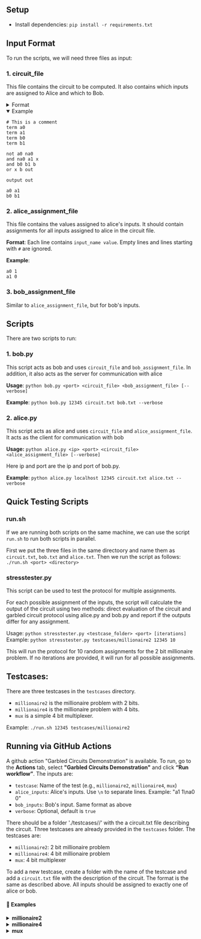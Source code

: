 ## Setup
-  Install dependencies:
``pip install -r requirements.txt``

## Input Format


To run the scripts, we will need three files as input:

### 1.  circuit_file

This file contains the circuit to be computed. It also contains which inputs are assigned to Alice and which to Bob.

<details>

<summary>Format</summary>

- The file starts with a description of the circuit
    - Each line contains a gate or a terminal (A terminal simply means a input)
    - terminals are represented as `term <name>`.
    - gates are represented as 
       - binary gates: `<gate_type> <input1> <input2> <identifier>` 
       - unary gates: `<gate_type> <input> <identifier>`
       - `identifier` is an identifier for the gate used for later inputs
       - each `<input>` should be a previusly defined terminal or gate 
- The gate description ends with a line describing the output in the format `output <identifier>`
   - `identifier` is the identifier of the gate that produces the output and must be previously defined.
- Finally, the file ends with two lines:
   - `a1 a2 ... an` where `a0`, `a1`, `a2` are the identifiers of the inputs assigned to alice
   - `b1 b2 ... bm` where `b0`, `b1`, `b2` are the identifiers of the inputs assigned to bob
- Empty lines and lines starting with `#` are ignored. So, we can add comments to the file using `#`
- Allowed gates are and, or, not.

</details>

<details open>
<summary>Example</summary>

  ```
  # This is a comment
  term a0
  term a1
  term b0
  term b1
    
  not a0 na0
  and na0 a1 x
  and b0 b1 b
  or x b out
    
  output out
    
  a0 a1
  b0 b1
  ```

</details>


### 2. alice_assignment_file

This file contains the values assigned to alice's inputs. It should contain assignments for all inputs assigned to alice in the circuit file.

**Format**: Each line contains `input_name value`. Empty lines and lines starting with `#` are ignored.

**Example**:

```
a0 1
a1 0
```
  
### 3. bob_assignment_file
Similar to `alice_assignment_file`, but for bob's inputs. 
## Scripts
There are two scripts to run:
### 1. **bob.py**
This script acts as bob and uses `circuit_file` and `bob_assignment_file`. In addition, it also acts as the server for communication with alice

**Usage**: `python bob.py <port> <circuit_file> <bob_assignment_file> [--verbose]`

**Example**: `python bob.py 12345 circuit.txt bob.txt --verbose`

### 2. **alice.py**
This script acts as alice and uses `circuit_file` and `alice_assignment_file`. It acts as the client for communication with bob

**Usage:** `python alice.py <ip> <port> <circuit_file> <alice_assignment_file> [--verbose]`

Here ip and port are the ip and port of bob.py.

**Example**: `python alice.py localhost 12345 circuit.txt alice.txt --verbose`

## Quick Testing Scripts

### **run.sh**
If we are running both scripts on the same machine, we can use the script `run.sh` to run both scripts in parallel.

First we put the three files in the same directoory and name them as `circuit.txt`, `bob.txt` and `alice.txt`. 
Then we run the script as follows:
```./run.sh <port> <directory>```

### **stresstester.py**
This script can be used to test the protocol for multiple assignments.

For each possible assignment of the inputs, the script will calculate the output of the circuit using two methods: 
direct evaluation of the circuit and garbled circuit protocol using alice.py and bob.py
and report if the outputs differ for any assignment.

Usage: ```python stresstester.py <testcase_folder> <port> [iterations]```
Example: ```python stresstester.py testcases/millionaire2 12345 10```

This will run the protocol for 10 random assignments for the 2 bit millionaire problem.
If no iterations are provided, it will run for all possible assignments.


## Testcases:
There are three testcases in the `testcases` directory. 
- `millionaire2` is the millionaire problem with 2 bits.
- `millionaire4` is the millionaire problem with 4 bits.
- `mux` is a simple 4 bit multiplexer.

Example:
```./run.sh 12345 testcases/millionaire2```



## Running via GitHub Actions

A github action "Garbled Circuits Demonstration" is available. To run, go to the **Actions** tab, select **"Garbled Circuits Demonstration"** and click **“Run workflow”**. The inputs are:
   - `testcase`: Name of the test (e.g., `millionaire2`, `millionaire4`, `mux`)
   - `alice_inputs`: Alice's inputs. Use `\n` to separate lines. Example: "a1 1\na0 0"
   - `bob_inputs`: Bob's input. Same format as above
   - `verbose`: Optional, default is `true`

There should be a folder './testcases/<testcase>/' with the a circuit.txt file describing the circuit. Three testcases are already provided in the `testcases` folder. The testcases are:
- `millionaire2`: 2 bit millionaire problem
- `millionaire4`: 4 bit millionaire problem
- `mux`: 4 bit multiplexer

To add a new testcase, create a folder with the name of the testcase and add a `circuit.txt` file with the description of the circuit. The format is the same as described above. All inputs should be assigned to exactly one of alice or bob.


#### 🧾 Examples

<details>
<summary><strong>millionaire2</strong></summary>

- `testcase`: `millionaire2`  
- `alice_inputs`: `a1 1\na0 0`
- `bob_inputs`: `b1 0\nb0 1`
</details>

<details>
<summary><strong>millionaire4</strong></summary>

- `testcase`: `millionaire4`
- `alice_inputs`: `a3 1\na2 0\na1 1\na0 0`
- `bob_inputs`: `b3 0\nb2 1\nb1 0\nb0 1`  
</details>

<details>
<summary><strong>mux</strong></summary>
- `testcase`: `mux`  
- `alice_inputs`: `a0 1\na1 0\na2 1\na3 1`  
- `bob_inputs`: `b0 1\nb1 0`  
</details>
